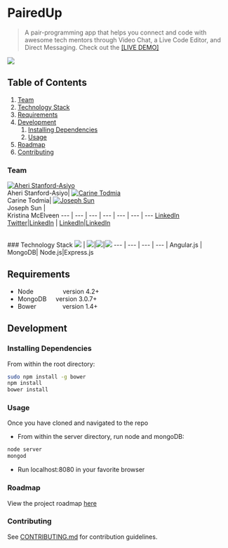 # PairedUp
> A pair-programming app that helps you connect and code with awesome tech mentors through Video Chat, a Live Code Editor, and Direct Messaging. Check out the <a href="http://paired-up.herokuapp.com/#/login" target="_blank">[LIVE DEMO]</a>  

<img src="http://carinetodmia.com/wp-content/uploads/2016/01/pairupscreen.jpg">

## Table of Contents

1. [Team](#team)
1. [Technology Stack](#technology-stack)
1. [Requirements](#requirements)
1. [Development](#development)
    1. [Installing Dependencies](#installing-dependencies)
    1. [Usage](#usage)
1. [Roadmap](#roadmap)
1. [Contributing](#contributing)


### Team
[![Aheri Stanford-Asiyo](https://avatars0.githubusercontent.com/u/10456737?v=3&s=70)](https://github.com/DhiMalo) <br>Aheri Stanford-Asiyo| [![Carine Todmia](https://avatars0.githubusercontent.com/u/9440923?v=3&s=70)](https://github.com/ctodmia) <br>Carine Todmia| [![Joseph Sun](https://avatars3.githubusercontent.com/u/11227083?v=3&s=70)](https://github.com/JosephSun)<br>Joseph Sun |<br> Kristina McElveen
--- | --- | --- | --- | --- | --- | ---
[LinkedIn](https://www.linkedin.com/in/aheri)<br>[Twitter](https://twitter.com/aherisan)|[LinkedIn](https://www.linkedin.com/in/carinetodmia) | [LinkedIn](https://www.linkedin.com/in/josephsun4)|[LinkedIn](https://www.linkedin.com/in/kristina-mcelveen-98b219108)

<br>
### Technology Stack
<img src="http://i.imgur.com/dktBkgD.png"> |  <img src="http://i.imgur.com/P5hKmWx.png">|<img src="http://i.imgur.com/hi6gCzf.png">|<img src="http://i.imgur.com/jK9PTgu.png">
--- | --- | --- | --- |
Angular.js | MongoDB| Node.js|Express.js


## Requirements

- Node    &ensp;&ensp;&ensp;&ensp;&ensp;&ensp;&ensp;&ensp;&ensp;version 4.2+
- MongoDB&ensp;&ensp;&ensp;version 3.0.7+
- Bower   &ensp;&ensp;&ensp;&ensp;&ensp;&ensp;&ensp;&ensp;version 1.4+

## Development

### Installing Dependencies

From within the root directory:

```sh
sudo npm install -g bower
npm install
bower install
```

### Usage

Once you have cloned and navigated to the repo
- From within the server directory, run node and mongoDB:

```sh
node server
mongod
```

-  Run localhost:8080 in your favorite browser
 
### Roadmap

View the project roadmap [here](LINK_TO_PROJECT_ISSUES)

### Contributing

See [CONTRIBUTING.md](CONTRIBUTING.md) for contribution guidelines.

